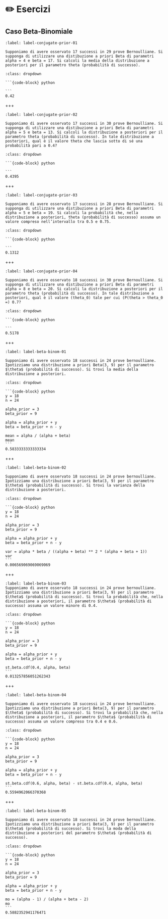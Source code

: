 # ✏️ Esercizi

## Caso Beta-Binomiale

```{exercise}
:label: label-conjugate-prior-01

Supponiamo di avere osservato 17 successi in 29 prove Bernoulliane. Si supponga di utilizzare una distibuzione a priori Beta di parametri alpha = 4 e beta = 17. Si calcoli la media della distribuzione a posteriori per il parametro theta (probabilità di successo).
```

````{solution} label-conjugate-prior-01
:class: dropdown

```{code-block} python

```
0.42
````

+++

```{exercise}
:label: label-conjugate-prior-02

Supponiamo di avere osservato 17 successi in 30 prove Bernoulliane. Si supponga di utilizzare una distibuzione a priori Beta di parametri alpha = 5 e beta = 13. Si calcoli la distribuzione a posteriori per il parametro theta (probabilità di successo). In tale distribuzione a posteriori, qual è il valore theta che lascia sotto di sé una probabilità pari a 0.4?
```

````{solution} label-conjugate-prior-02
:class: dropdown

```{code-block} python

```
0.4395
````

+++

```{exercise}
:label: label-conjugate-prior-03

Supponiamo di avere osservato 17 successi in 28 prove Bernoulliane. Si supponga di utilizzare una distibuzione a priori Beta di parametri alpha = 5 e beta = 19. Si calcoli la probabilità che, nella distribuzione a posteriori, theta (probabilità di successo) assuma un valore compreso nell’intervallo tra 0.5 e 0.75.
```

````{solution} label-conjugate-prior-03
:class: dropdown

```{code-block} python

```
0.1312
````

+++

```{exercise}
:label: label-conjugate-prior-04

Supponiamo di avere osservato 18 successi in 30 prove Bernoulliane. Si supponga di utilizzare una distibuzione a priori Beta di parametri alpha = 8 e beta = 20. Si calcoli la distribuzione a posteriori per il parametro theta (probabilità di successo). In tale distribuzione a posteriori, qual è il valore (theta_0) tale per cui (P(theta > theta_0 =) 0.7?
```

````{solution} label-conjugate-prior-04
:class: dropdown

```{code-block} python

```
0.5178
````

+++

```{exercise}
:label: label-beta-binom-01

Supponiamo di avere osservato 18 successi in 24 prove bernoulliane. Ipotizziamo una distribuzione a priori Beta(3, 9) per il parametro $\theta$ (probabilità di successo). Si trovi la media della distribuzione a posteriori.
```

````{solution} label-beta-binom-01
:class: dropdown

```{code-block} python
y = 18
n = 24

alpha_prior = 3
beta_prior = 9

alpha = alpha_prior + y
beta = beta_prior + n - y

mean = alpha / (alpha + beta)
mean
```
0.5833333333333334
````

+++

```{exercise}
:label: label-beta-binom-02

Supponiamo di avere osservato 18 successi in 24 prove bernoulliane. Ipotizziamo una distribuzione a priori Beta(3, 9) per il parametro $\theta$ (probabilità di successo). Si trovi la varianza della distribuzione a posteriori.
```

````{solution} label-beta-binom-02
:class: dropdown

```{code-block} python
y = 18
n = 24

alpha_prior = 3
beta_prior = 9

alpha = alpha_prior + y
beta = beta_prior + n - y

var = alpha * beta / ((alpha + beta) ** 2 * (alpha + beta + 1))
var
```
0.006569069069069069
````

+++

```{exercise}
:label: label-beta-binom-03
Supponiamo di avere osservato 18 successi in 24 prove bernoulliane. Ipotizziamo una distribuzione a priori Beta(3, 9) per il parametro $\theta$ (probabilità di successo). Si trovi la probabilità che, nella distribuzione a posteriori, il parametro $\theta$ (probabilità di successo) assuma un valore minore di 0.4.

```

````{solution} label-beta-binom-03
:class: dropdown

```{code-block} python
y = 18
n = 24

alpha_prior = 3
beta_prior = 9

alpha = alpha_prior + y
beta = beta_prior + n - y

st.beta.cdf(0.4, alpha, beta)
```
0.013257856051262343
````

+++

```{exercise}
:label: label-beta-binom-04

Supponiamo di avere osservato 18 successi in 24 prove bernoulliane. Ipotizziamo una distribuzione a priori Beta(3, 9) per il parametro $\theta$ (probabilità di successo). Si trovi la probabilità che, nella distribuzione a posteriori, il parametro $\theta$ (probabilità di successo) assuma un valore compreso tra 0.4 e 0.6.
```

````{solution} label-beta-binom-04
:class: dropdown

```{code-block} python
y = 18
n = 24

alpha_prior = 3
beta_prior = 9

alpha = alpha_prior + y
beta = beta_prior + n - y

st.beta.cdf(0.6, alpha, beta) - st.beta.cdf(0.4, alpha, beta)
```
0.5594962066370368
````

+++

```{exercise}
:label: label-beta-binom-05

Supponiamo di avere osservato 18 successi in 24 prove bernoulliane. Ipotizziamo una distribuzione a priori Beta(3, 9) per il parametro $\theta$ (probabilità di successo). Si trovi la moda della distribuzione a posteriori del parametro $\theta$ (probabilità di successo).
```

````{solution} label-beta-binom-05
:class: dropdown

```{code-block} python
y = 18
n = 24

alpha_prior = 3
beta_prior = 9

alpha = alpha_prior + y
beta = beta_prior + n - y

mo = (alpha - 1) / (alpha + beta - 2)
mo
```
0.5882352941176471
````
